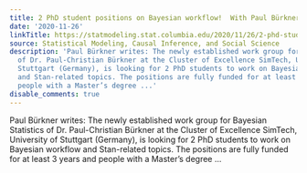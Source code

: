```yaml
---
title: 2 PhD student positions on Bayesian workflow!  With Paul Bürkner!
date: '2020-11-26'
linkTitle: https://statmodeling.stat.columbia.edu/2020/11/26/2-phd-student-positions-on-bayesian-workflow/
source: Statistical Modeling, Causal Inference, and Social Science
description: 'Paul Bürkner writes: The newly established work group for Bayesian Statistics
  of Dr. Paul-Christian Bürkner at the Cluster of Excellence SimTech, University of
  Stuttgart (Germany), is looking for 2 PhD students to work on Bayesian workflow
  and Stan-related topics. The positions are fully funded for at least 3 years and
  people with a Master’s degree ...'
disable_comments: true
---
```

Paul Bürkner writes: The newly established work group for Bayesian Statistics of Dr. Paul-Christian Bürkner at the Cluster of Excellence SimTech, University of Stuttgart (Germany), is looking for 2 PhD students to work on Bayesian workflow and Stan-related topics. The positions are fully funded for at least 3 years and people with a Master’s degree ...